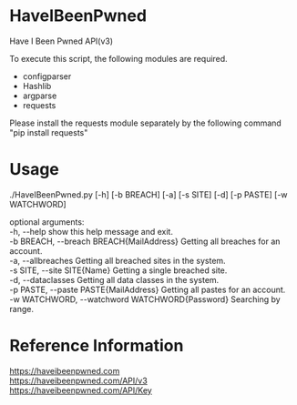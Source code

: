 # HaveIBeenPwned
Have I Been Pwned API(v3)

To execute this script, the following modules are required.
- configparser
- Hashlib
- argparse
- requests

Please install the requests module separately by the following command<br>
"pip install requests"

# Usage
./HaveIBeenPwned.py [-h] [-b BREACH] [-a] [-s SITE] [-d] [-p PASTE] [-w WATCHWORD]

optional arguments:<br>
-h, --help show this help message and exit.<br>
-b BREACH, --breach BREACH{MailAddress} Getting all breaches for an account.<br>
-a, --allbreaches Getting all breached sites in the system.<br>
-s SITE, --site SITE{Name} Getting a single breached site.<br>
-d, --dataclasses Getting all data classes in the system.<br>
-p PASTE, --paste PASTE{MailAddress} Getting all pastes for an account.<br>
-w WATCHWORD, --watchword WATCHWORD{Password} Searching by range.<br>

# Reference Information
https://haveibeenpwned.com<br>
https://haveibeenpwned.com/API/v3<br>
https://haveibeenpwned.com/API/Key<br>
